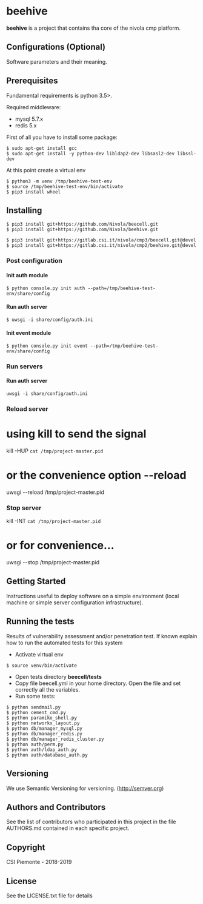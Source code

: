 # beehive
__beehive__ is a project that contains tha core of the nivola cmp platform.

## Configurations (Optional)
Software parameters and their meaning.

## Prerequisites
Fundamental requirements is python 3.5>.

Required middleware:

- mysql 5.7.x
- redis 5.x

First of all you have to install some package:

```
$ sudo apt-get install gcc
$ sudo apt-get install -y python-dev libldap2-dev libsasl2-dev libssl-dev
```

At this point create a virtual env

```
$ python3 -m venv /tmp/beehive-test-env
$ source /tmp/beehive-test-env/bin/activate
$ pip3 install wheel
```

## Installing

```
$ pip3 install git+https://github.com/Nivola/beecell.git
$ pip3 install git+https://github.com/Nivola/beehive.git

$ pip3 install git+https://gitlab.csi.it/nivola/cmp3/beecell.git@devel
$ pip3 install git+https://gitlab.csi.it/nivola/cmp2/beehive.git@devel
```

### Post configuration

#### Init auth module

```
$ python console.py init auth --path=/tmp/beehive-test-env/share/config
```

#### Run auth server

```
$ uwsgi -i share/config/auth.ini
```

#### Init event module

```
$ python console.py init event --path=/tmp/beehive-test-env/share/config
```

### Run servers

#### Run auth server

```
uwsgi -i share/config/auth.ini
```

### Reload server
# using kill to send the signal
kill -HUP `cat /tmp/project-master.pid`
# or the convenience option --reload
uwsgi --reload /tmp/project-master.pid

### Stop server
kill -INT `cat /tmp/project-master.pid`
# or for convenience...
uwsgi --stop /tmp/project-master.pid

## Getting Started
Instructions useful to deploy software on a simple environment (local machine or simple server configuration infrastructure).

## Running the tests
Results of vulnerability assessment and/or penetration test. If known explain how to run the automated tests for this system

- Activate virtual env

```
$ source venv/bin/activate
```

- Open tests directory __beecell/tests__
- Copy file beecell.yml in your home directory. Open the file and set correctly all the <BLANK> variables.
- Run some tests:

```
$ python sendmail.py
$ python cement_cmd.py 
$ python paramiko_shell.py 
$ python networkx_layout.py
$ python db/manager_mysql.py 
$ python db/manager_redis.py
$ python db/manager_redis_cluster.py 
$ python auth/perm.py 
$ python auth/ldap_auth.py 
$ python auth/database_auth.py 
```

## Versioning
We use Semantic Versioning for versioning. (http://semver.org)

## Authors and Contributors
See the list of contributors who participated in this project in the file AUTHORS.md contained in each specific project.

## Copyright
CSI Piemonte - 2018-2019

## License
See the LICENSE.txt file for details
